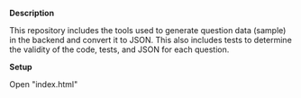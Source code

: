 **Description**

This repository includes the tools used to generate question data (sample) in the backend and convert it to JSON. This also includes tests to determine the validity of the code, tests, and JSON for each question.

**Setup**

Open "index.html"
